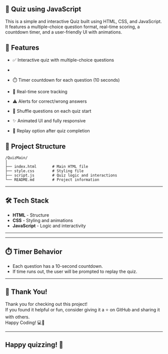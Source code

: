 ## 🎯 Quiz using JavaScript

This is a simple and interactive Quiz built using HTML, CSS, and JavaScript. 
It features a multiple-choice question format, real-time scoring, a countdown timer, and a user-friendly UI with animations.


## 🚀 Features

- ✅ Interactive quiz with multiple-choice questions

- 
- ⏱️ Timer countdown for each question (10 seconds)  
- 🧠 Real-time score tracking  
- ⚠️ Alerts for correct/wrong answers  
- 🔀 Shuffle questions on each quiz start  
- ✨ Animated UI and fully responsive  
- 🔁 Replay option after quiz completion  


## 📁 Project Structure

```
/QuizMain/
│
├── index.html       # Main HTML file
├── style.css        # Styling file
├── script.js        # Quiz logic and interactions
└── README.md        # Project information
```


---

## 🛠️ Tech Stack

- **HTML** - Structure  
- **CSS** - Styling and animations  
- **JavaScript** - Logic and interactivity  

---


---

## ⏱️ Timer Behavior

- Each question has a 10-second countdown.
- If time runs out, the user will be prompted to replay the quiz.

---



## 🙏 Thank You!

Thank you for checking out this project!  
If you found it helpful or fun, consider giving it a ⭐ on GitHub and sharing it with others.  
Happy Coding! 💻🚀

---
Happy quizzing! 🎉
---





